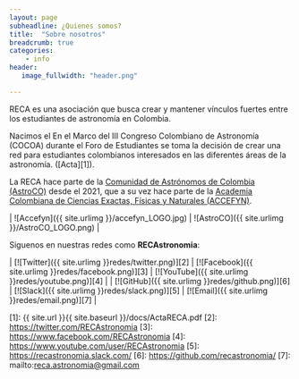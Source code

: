 ```yaml
---
layout: page
subheadline: ¿Quienes somos?
title:  "Sobre nosotros"
breadcrumb: true
categories:
    - info
header:
   image_fullwidth: "header.png"

---
```


RECA es una asociación que busca crear y mantener vínculos fuertes entre los estudiantes de astronomía en Colombia.

Nacimos el En el Marco del III Congreso Colombiano de Astronomía (COCOA) durante el Foro de Estudiantes se toma la decisión de crear una red para estudiantes colombianos interesados en las diferentes áreas de la astronomía. ([Acta][1]).


La RECA hace parte de la [Comunidad de Astrónomos de Colombia (AstroCO)](https://accefyn.com/microsites/nodos/astroco/) desde el 2021, que a su vez hace parte de la [Academia Colombiana de Ciencias Exactas, Físicas y Naturales (ACCEFYN)](https://accefyn.org.co/).

| ![Accefyn]({{ site.urlimg }}/accefyn_LOGO.jpg) | ![AstroCO]({{ site.urlimg }}/AstroCO_LOGO.png) |

<!--
El comité actual lo conformamos:
...Insertar foto de los nuevos
-->

Siguenos en nuestras redes como **RECAstronomia**:

| [![Twitter]({{ site.urlimg }}redes/twitter.png)][2] | [![Facebook]({{ site.urlimg }}redes/facebook.png)][3] | [![YouTube]({{ site.urlimg }}redes/youtube.png)][4] |
| [![GitHub]({{ site.urlimg }}redes/github.png)][6] | [![Slack]({{ site.urlimg }}redes/slack.png)][5] | [![Email]({{ site.urlimg }}redes/email.png)][7] |

 [1]: {{ site.url }}{{ site.baseurl }}/docs/ActaRECA.pdf
 [2]: https://twitter.com/RECAstronomia
 [3]: https://www.facebook.com/RECAstronomia
 [4]: https://www.youtube.com/user/RECAstronomia
 [5]: https://recastronomia.slack.com/
 [6]: https://github.com/recastronomia/
 [7]: mailto:reca.astronomia@gmail.com
